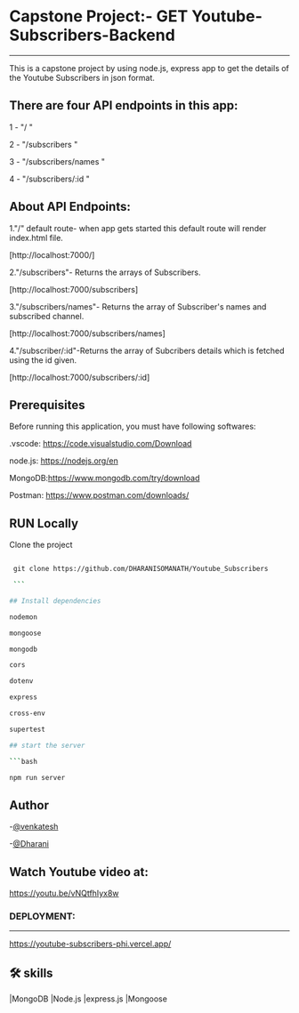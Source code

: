# Capstone Project:- GET Youtube-Subscribers-Backend

-----------------------

This is a capstone project by using node.js, express app to get the details of the Youtube Subscribers in json format.

## There are four API endpoints in this app:
1 - "/ "

2 - "/subscribers "

3 - "/subscribers/names "

4 - "/subscribers/:id "

## About API Endpoints:

1."/" default route- when app gets started this default route will render index.html file.

[http://localhost:7000/]

2."/subscribers"- Returns the arrays of Subscribers.

[http://localhost:7000/subscribers]

3."/subscribers/names"- Returns the array of Subscriber's names and subscribed channel.

[http://localhost:7000/subscribers/names]


4."/subscriber/:id"-Returns the array of Subcribers details which is fetched using the id given.

[http://localhost:7000/subscribers/:id]


## Prerequisites

Before running this application, you must have following softwares:

.vscode: https://code.visualstudio.com/Download

node.js: https://nodejs.org/en

MongoDB:https://www.mongodb.com/try/download

Postman: https://www.postman.com/downloads/

## RUN Locally

Clone the project

```bash

 git clone https://github.com/DHARANISOMANATH/Youtube_Subscribers

 ```

## Install dependencies

nodemon

mongoose

mongodb

cors

dotenv

express

cross-env

supertest

## start the server

```bash

npm run server

```
## Author

-[@venkatesh](https://github.com/vootavenkatesh)

-[@Dharani](https://github.com/DHARANISOMANATH)




## Watch Youtube video at:

https://youtu.be/vNQtfhIyx8w

### DEPLOYMENT:

-------

https://youtube-subscribers-phi.vercel.app/

## 🛠 skills

|MongoDB |Node.js |express.js |Mongoose




